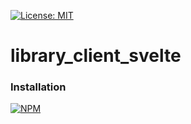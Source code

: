 [![License: MIT](https://img.shields.io/badge/License-MIT-yellow.svg)](https://opensource.org/licenses/MIT)

# library_client_svelte

### Installation

[![NPM](https://nodei.co/npm/@thzero/library_common.png?compact=true)](https://npmjs.org/package/@thzero/library_client_svelte)
